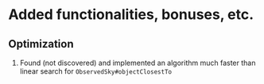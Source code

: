Added functionalities, bonuses, etc.
=
Optimization
-
1. Found (not discovered) and implemented an algorithm
much faster than linear search for `ObservedSky#objectClosestTo`